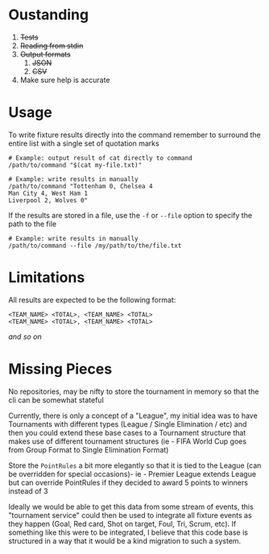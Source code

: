 # Oustanding
1. ~~Tests~~
2. ~~Reading from stdin~~
3. ~~Output formats~~
   1. ~~JSON~~
   2. ~~CSV~~
5. Make sure help is accurate

# Usage
To write fixture results directly into the command remember to surround the entire list with a single set of quotation marks
```shell
# Example: output result of cat directly to command
/path/to/command "$(cat my-file.txt)"
```

```shell
# Example: write results in manually
/path/to/command "Tottenham 0, Chelsea 4 
Man City 4, West Ham 1
Liverpool 2, Wolves 0"
```

If the results are stored in a file, use the `-f` or `--file` option to specify the path to the file
```shell
# Example: write results in manually
/path/to/command --file /my/path/to/the/file.txt
```

# Limitations
All results are expected to be the following format:
```
<TEAM_NAME> <TOTAL>, <TEAM_NAME> <TOTAL>
<TEAM_NAME> <TOTAL>, <TEAM_NAME> <TOTAL>
```
_and so on_

# Missing Pieces
No repositories, may be nifty to store the tournament in memory so that the cli can be somewhat stateful

Currently, there is only a concept of a "League", my initial idea was to have Tournaments with different types 
(League / Single Elimination / etc) and then you could extend these base cases to a Tournament structure that makes use of different
tournament structures (ie - FIFA World Cup goes from Group Format to Single Elimination Format)

Store the `PointRules` a bit more elegantly so that it is tied to the League (can be overridden for special occasions)-
ie - Premier League extends League but can override PointRules if they decided to award 5 points to winners instead of 3

Ideally we would be able to get this data from some stream of events, this "tournament service" could then be used to integrate
all fixture events as they happen (Goal, Red card, Shot on target, Foul, Tri, Scrum, etc). If something like this were to be integrated,
I believe that this code base is structured in a way that it would be a kind migration to such a system.